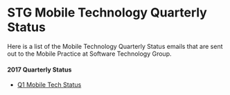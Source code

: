 # STG Mobile Technology Quarterly Status

Here is a list of the Mobile Technology Quarterly Status emails that are sent out to the Mobile Practice at Software Technology Group.

#### 2017 Quarterly Status
* [Q1 Mobile Tech Status](2017/Q1/README.md)
